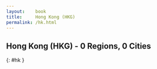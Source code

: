 ```yaml
---
layout:    book
title:     Hong Kong (HKG)
permalink: /hk.html
---
```


## Hong Kong (HKG) - 0 Regions, 0 Cities
{: #hk }






 
